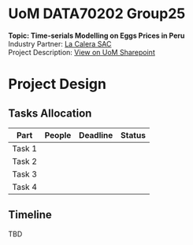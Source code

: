 # UoM DATA70202 Group25  
**Topic: Time-serials Modelling on Eggs Prices in Peru**  
Industry Partner: [La Calera SAC](https://www.lacalera.pe/)  
Project Description: [View on UoM Sharepoint](https://livemanchesterac-my.sharepoint.com/:w:/r/personal/yuhang_xie-3_postgrad_manchester_ac_uk/_layouts/15/doc2.aspx?sourcedoc=%7B7DFA38D0-850F-434C-AD4E-BDFD996C9306%7D&file=P25%20La%20Calera%20SAC.docx&action=default&mobileredirect=true&DefaultItemOpen=1&web=1)

# Project Design  
## Tasks Allocation  
| Part   | People | Deadline | Status |
| -------- | ------- | ------- | ------- |
| Task 1 |    |    |    |
| Task 2 |    |    |    |
| Task 3 |    |    |    |
| Task 4 |    |    |    |

## Timeline  
TBD



